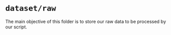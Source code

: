 # ```dataset/raw```
The main objective of this folder is to store our raw data to be processed by our script.
